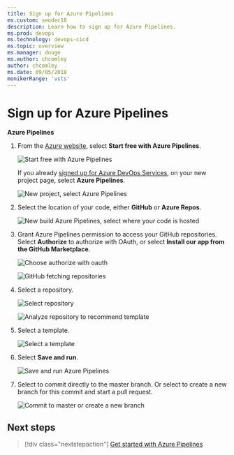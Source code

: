 ```yaml
---
title: Sign up for Azure Pipelines
ms.custom: seodec18
description: Learn how to sign up for Azure Pipelines.
ms.prod: devops
ms.technology: devops-cicd
ms.topic: overview
ms.manager: douge
ms.author: chcomley
author: chcomley
ms.date: 09/05/2018
monikerRange: 'vsts'
---
```


# Sign up for Azure Pipelines

**Azure Pipelines**

1. From the [Azure website](https://azure.microsoft.com/services/devops/pipelines/), select **Start free with Azure Pipelines**.

   ![Start free with Azure Pipelines](../../_shared/_img/start-free-with-azure-pipelines.png)

   If you already [signed up for Azure DevOps Services](../../user-guide/sign-up-invite-teammates.md), on your new project page, select **Azure Pipelines**.

   ![New project, select Azure Pipelines](../_img/new-project-select-pipelines.png)

2. Select the location of your code, either **GitHub** or **Azure Repos**.

   ![New build Azure Pipelines, select where your code is hosted](../_img/new-build-pipelines.png)

3. Grant Azure Pipelines permission to access your GitHub repositories. Select **Authorize** to authorize with OAuth, or select **Install our app from the GitHub Marketplace**.

   ![Choose authorize with oauth](../_img/choose-authorize-with-oauth.png)

   ![GitHub fetching repositories](../_img/github-fetching-repositiories.png)

4.  Select a repository.

    ![Select repository](../_img/select-repository-pipelines.png)

    ![Analyze repository to recommend template](../_img/analyzing-repository-to-recommend-template.png)

5. Select a template.

   ![Select a template](../_img/choose-template.png)

6. Select **Save and run**.

   ![Save and run Azure Pipelines](../_img/save-and-run-azure-pipelines.png)

7. Select to commit directly to the master branch. Or select to create a new branch for this commit and start a pull request.

   ![Commit to master or create a new branch](../_img/commit-to-master-or-create-new-branch.png)


## Next steps

> [!div class="nextstepaction"]
> [Get started with Azure Pipelines](../get-started/pipelines-get-started.md)